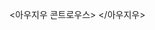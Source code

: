 <아우지우 콘트로우스>
<source src="https://bafybeibmh3f454nfk3qjv3yef6vvaowpimcai3ann23kzpjvs2xa33brum.ipfs.dweb.link/Nita%20A%20Farahany-The%20Battle%20For%20Your%20Brain/The%20Battle%20For%20Your%20Brain%20A.mp3" type="audio/mpeg">
</아우지우>
